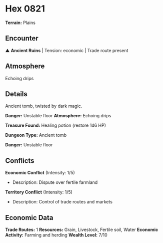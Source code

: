 # Hex 0821

**Terrain:** Plains

## Encounter
▲ **Ancient Ruins** | Tension: economic | Trade route present

## Atmosphere
Echoing drips

## Details
Ancient tomb, twisted by dark magic.

**Danger:** Unstable floor
**Atmosphere:** Echoing drips

**Treasure Found:** Healing potion (restore 1d6 HP)


**Dungeon Type:** Ancient tomb

**Danger:** Unstable floor

## Conflicts
**Economic Conflict** (Intensity: 1/5)
- Description: Dispute over fertile farmland

**Territory Conflict** (Intensity: 1/5)
- Description: Control of trade routes and markets

## Economic Data
**Trade Routes:** 1
**Resources:** Grain, Livestock, Fertile soil, Water
**Economic Activity:** Farming and herding
**Wealth Level:** 7/10
